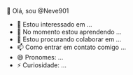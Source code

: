 👋 Olá, sou @Neve901
- 👀 Estou interessado em ...
- 🌱 No momento estou aprendendo ...
- 💞️ Estou procurando colaborar em ...
- 📫 Como entrar em contato comigo ...
- 😄 Pronomes: ...
- ⚡ Curiosidade: ...
  
  

<!---
Neve901/Neve901 is a ✨ special ✨ repository because its `README.md` (this file) appears on your GitHub profile.
You can click the Preview link to take a look at your changes.
--->
